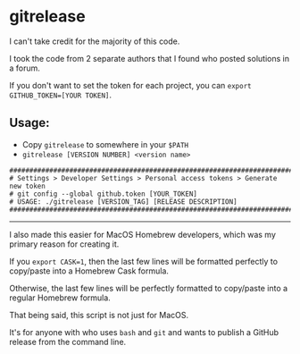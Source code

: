 # gitrelease

I can't take credit for the majority of this code.

I took the code from 2 separate authors that I found who posted solutions in a forum.

If you don't want to set the token for each project, you can `export GITHUB_TOKEN=[YOUR TOKEN]`.

## Usage:

- Copy `gitrelease` to somewhere in your `$PATH`
- `gitrelease [VERSION NUMBER] <version name>`

```
##############################################################################
# Settings > Developer Settings > Personal access tokens > Generate new token
# git config --global github.token [YOUR_TOKEN]
# USAGE: ./gitrelease [VERSION_TAG] [RELEASE DESCRIPTION]
##############################################################################
```

---

I also made this easier for MacOS Homebrew developers, which was my primary reason for creating it.

If you `export CASK=1`, then the last few lines will be formatted perfectly to copy/paste into a Homebrew Cask formula.

Otherwise, the last few lines will be perfectly formatted to copy/paste into a regular Homebrew formula.

That being said, this script is not just for MacOS.

It's for anyone with who uses `bash` and `git` and wants to publish a GitHub release from the command line.
